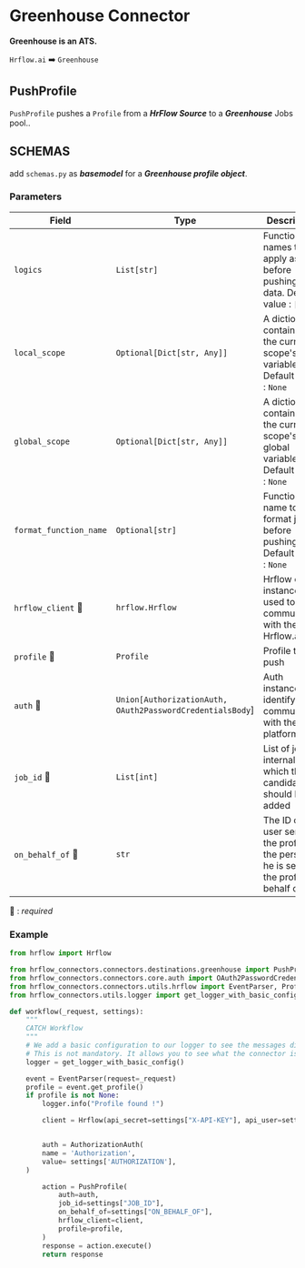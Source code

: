 # Greenhouse Connector
**Greenhouse is an ATS.**

`Hrflow.ai` :arrow_right: `Greenhouse`

## PushProfile
`PushProfile` pushes a `Profile` from a ***HrFlow Source*** to a ***Greenhouse*** Jobs pool..

## SCHEMAS
add `schemas.py` as ***basemodel*** for a ***Greenhouse profile object***.

### Parameters

| Field | Type | Description |
| ----- | ---- | ----------- |
| `logics`  | `List[str]` | Function names to apply as filter before pushing the data. Default value : `[]`        |
| `local_scope`  | `Optional[Dict[str, Any]]` | A dictionary containing the current scope's local variables. Default value : `None`        |
| `global_scope`  | `Optional[Dict[str, Any]]` | A dictionary containing the current scope's global variables. Default value : `None`       |
| `format_function_name`  | `Optional[str]` | Function name to format job before pushing. Default value : `None`        |
| `hrflow_client` :red_circle: | `hrflow.Hrflow` | Hrflow client instance used to communicate with the Hrflow.ai API        |
| `profile` :red_circle: | `Profile` | Profile to push        |
| `auth` :red_circle: | `Union[AuthorizationAuth, OAuth2PasswordCredentialsBody`] | Auth instance to identify and communicate with the platform        |
| `job_id` :red_circle: | `List[int]` | List of jobs internal ids to which the candidate should be added |
| `on_behalf_of` :red_circle: | `str` | The ID of the user sending the profile, or the person he is sending the profile on behalf of |

:red_circle: : *required* 

### Example

```python
from hrflow import Hrflow

from hrflow_connectors.connectors.destinations.greenhouse import PushProfile
from hrflow_connectors.connectors.core.auth import OAuth2PasswordCredentialsBody, AuthorizationAuth
from hrflow_connectors.connectors.utils.hrflow import EventParser, Profile, Source
from hrflow_connectors.utils.logger import get_logger_with_basic_config

def workflow(_request, settings):
    """
    CATCH Workflow
    """    
    # We add a basic configuration to our logger to see the messages displayed in the standard output
    # This is not mandatory. It allows you to see what the connector is doing.
    logger = get_logger_with_basic_config()

    event = EventParser(request=_request)
    profile = event.get_profile()
    if profile is not None:
        logger.info("Profile found !")

        client = Hrflow(api_secret=settings["X-API-KEY"], api_user=settings["X-USER-EMAIL"])


        auth = AuthorizationAuth(
        name = 'Authorization',
        value= settings['AUTHORIZATION'],
    )

        action = PushProfile(
            auth=auth,
            job_id=settings["JOB_ID"],
            on_behalf_of=settings["ON_BEHALF_OF"],
            hrflow_client=client,
            profile=profile,
        )
        response = action.execute()
        return response
```